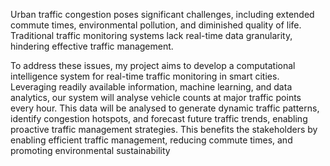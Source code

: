 Urban traffic congestion poses significant challenges, including extended commute times,
environmental pollution, and diminished quality of life. Traditional traffic monitoring 
systems lack real-time data granularity, hindering effective traffic management. 

To address these issues, my project aims to develop a computational intelligence system for real-time
traffic monitoring in smart cities. Leveraging readily available information, machine learning, and 
data analytics, our system will analyse vehicle counts at major traffic points every hour. This 
data will be analysed to generate dynamic traffic patterns, identify congestion hotspots, and forecast 
future traffic trends, enabling proactive traffic management strategies. This benefits the stakeholders 
by enabling efficient traffic management, reducing commute times, and promoting environmental 
sustainability

